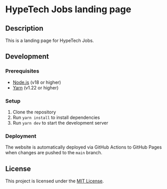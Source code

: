 # HypeTech Jobs landing page

## Description

This is a landing page for HypeTech Jobs.

## Development

### Prerequisites

- [Node.js](https://nodejs.org/en/) (v18 or higher)
- [Yarn](https://yarnpkg.com/) (v1.22 or higher)

### Setup

1. Clone the repository
2. Run `yarn install` to install dependencies
3. Run `yarn dev` to start the development server

### Deployment

The website is automatically deployed via GitHub Actions to GitHub Pages when changes are pushed to the `main` branch.

## License

This project is licensed under the [MIT License](LICENSE).
